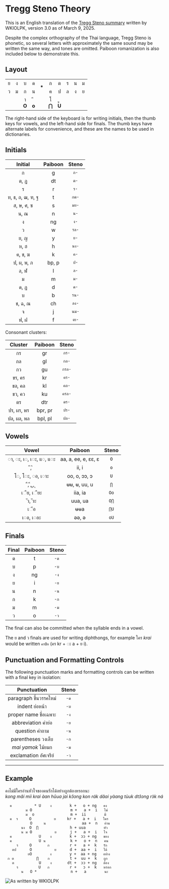 # Tregg Steno Theory

This is an English translation of the [Tregg Steno summary](https://raw.githubusercontent.com/sammdot/plover-tregg/main/assets/theory-summary.png) written by WKIOLPK, version 3.0 as of March 9, 2025.

Despite the complex orthography of the Thai language, Tregg Steno is phonetic, so several letters with approximately the same sound may be written the same way, and tones are omitted. Paiboon romanization is also included below to demonstrate this.

## Layout

<table align="center">
  <tr>
    <td align="center">ย</td>
    <td align="center">ง</td>
    <td align="center">บ</td>
    <td align="center">ด</td>
    <td align="center" rowspan="2"><b>*</b></td>
    <td align="center">ก</td>
    <td align="center">ต</td>
    <td align="center">ร</td>
    <td align="center">น</td>
    <td align="center">ม</td>
  </tr>
  <tr>
    <td align="center">ว</td>
    <td align="center">ม</td>
    <td align="center">ก</td>
    <td align="center">น</td>
    <td align="center">ค</td>
    <td align="center">ป</td>
    <td align="center">ล</td>
    <td align="center">ง</td>
    <td align="center">ย</td>
  </tr>
  <tr>
    <td align="center" colspan="2">&nbsp;</td>
    <td align="center">า<br><b>O</b></td>
    <td align="center">&#3637;<br><b>o</b></td>
    <td align="center">&nbsp;</td>
    <td align="center">โ<br><b>⋂</b></td>
    <td align="center">&#3641;<br><b>U</b></td>
    <td align="center" colspan="3">&nbsp;</td>
  </tr>
</table>

The right-hand side of the keyboard is for writing initials, then the thumb keys for vowels, and the left-hand side for finals. The thumb keys have alternate labels for convenience, and these are the names to be used in dictionaries.

## Initials

|     Initial      | Paiboon | Steno |
| :--------------: | :-----: | :---: |
|        ก         |    g    | `ก-`  |
|       ต, ฏ       |   dt    | `ต-`  |
|        ร         |    r    | `ร-`  |
| ท, ธ, ถ, ฒ, ฑ, ฐ |    t    | `กต-` |
|    ส, ษ, ศ, ซ    |    s    | `มย-` |
|       น, ณ       |    n    | `น-`  |
|        ง         |   ng    | `ง-`  |
|        ว         |    w    | `รล-` |
|       ย, ญ       |    y    | `ย-`  |
|       ห, ฮ       |    h    | `นง-` |
|     ค, ข, ฆ      |    k    | `ค-`  |
|    ป, ผ, พ, ภ    |  bp, p  | `ป-`  |
|       ล, ฬ       |    l    | `ล-`  |
|        ม         |    m    | `ม-`  |
|       ด, ฏ       |    d    | `ด-`  |
|        บ         |    b    | `รน-` |
|     ช, ฉ, ณ      |   ch    | `ลง-` |
|        จ         |    j    | `นม-` |
|       ฟ, ฝ       |    f    | `งย-` |

Consonant clusters:

|  Cluster   | Paiboon | Steno  |
| :--------: | :-----: | :----: |
|     กร     |   gr    | `กร-`  |
|     กล     |   gl    | `กล-`  |
|     กว     |   gu    | `กรล-` |
|   ขร, คร   |   kr    | `คร-`  |
|   ขล, คล   |   kl    | `คล-`  |
|   ขว, คว   |   ku    | `ครล-` |
|     ตร     |   dtr   | `ตร-`  |
| ปร, ผร, พร | bpr, pr | `ปร-`  |
| ปล, ผล, พล | bpl, pl | `ปล-`  |

## Vowels

|               Vowel                |       Paiboon       | Steno |
| :--------------------------------: | :-----------------: | :---: |
|      ◌า, ◌ะ, เ◌, เ◌ะ, แ◌, แ◌ะ      | aa, a, ee, e, ɛɛ, ɛ |  `O`  |
|          &#3637;, &#3636;          |        ii, i        |  `o`  |
|         โ◌, โ◌ะ, ◌อ, เ◌าะ          |    oo, o, ɔɔ, ɔ     |  `U`  |
| &#3639;, &#3638;, &#3641;, &#3640; |    ʉʉ, ʉ, uu, u     |  `⋂`  |
|      เ◌&#3639;ย, เ◌&#3639;ยะ       |       iia, ia       | `Oo`  |
|        &#3633;ว, &#3633;วะ         |       uua, ua       | `O⋂`  |
|             เ◌&#3638;อ             |         ʉʉa         | `⋂U`  |
|             เ◌อ, เ◌อะ              |        əə, ə        | `oU`  |

## Finals

| Final | Paiboon | Steno |
| :---: | :-----: | :---: |
|   ด   |    t    | `-ด`  |
|   บ   |    p    | `-บ`  |
|   ง   |   ng    | `-ง`  |
|   ย   |    i    | `-ย`  |
|   น   |    n    | `-น`  |
|   ก   |    k    | `-ก`  |
|   ม   |    m    | `-ม`  |
|   ว   |    o    | `-ว`  |

The final can also be committed when the syllable ends in a vowel.

The ย and ว finals are used for writing diphthongs, for example ใคร _krai_ would be written `ครOย` (คร kr + ◌ะ a + ย i).

## Punctuation and Formatting Controls

The following punctuation marks and formatting controls can be written with a final key in isolation:

|      Punctuation       | Steno |
| :--------------------: | :---: |
| paragraph ขึ้นวรรคใหม่ | `-ด`  |
|     indent ย่อหน้า     | `-บ`  |
| proper name ชื่อเฉพาะ  | `-ง`  |
|   abbreviation คำย่อ   | `-ย`  |
|     question คำถาม     | `-น`  |
|   parentheses วงเล็บ   | `-ก`  |
|   _mai yamok_ ไม้ยมก   | `-ม`  |
| exclamation อัศเจรีย์  | `-ว`  |

---

## Example

คงไม่มีใครอ่านหัวใจของคนรักได้อย่างถูกต้องหรอกนะ  
_kong mâi mii krai àan hǔua jai kɔ̌ɔng kon rák dâai yàang tùuk dtɔ̂ɔng rɔ̀k ná_

```
  ค          * U    ง        k +   o + ng   คง
         ม O                 m +   a +  i   ไม่
         ม  o                m +  ii        มี
  ค  ร     O          ย     kr +   a +  i   ใคร
           O     น                aa +  n   อ่าน
       นง  O  ⋂              h + uua        หัว
       น ม O          ย      j +   a +  i   ใจ
  ค            U    ง        k +  ɔɔ + ng   ของ
  ค            U น           k +   o +  n   คน
     ร     O       ก         r +   a +  k   รัก
   ตป      O          ย      d +  aa +  i   ได้
          ยO        ง        y +  aa + ng   อย่าง
 ก ต          ⋂    ก         t +  uu +  k   ถูก
   ต           U    ง       dt +  ɔɔ + ng   ต้อง
     ร         U   ก         r +   ɔ +  k   หรอก
       น   O *               n +   a        นะ
```

![As written by WKIOLPK](https://raw.githubusercontent.com/sammdot/plover-tregg/main/assets/sample.png)
